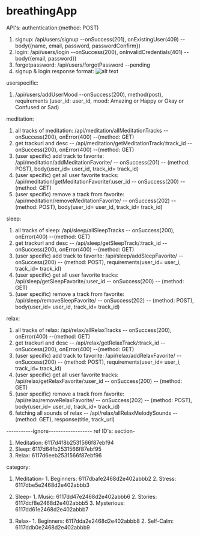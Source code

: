 # breathingApp
API's:
authentication:(method: POST)
  1. signup: /api/users/signup --onSuccess(201), onExistingUser(409) --body({name, email, password, passwordConfirm})
  2. login: /api/users/login --onSuccess(200), onInvalidCredentials(401) --body({email, password})
  3. forgotpassword: /api/users/forgotPassword  --pending
  4. signup & login response format:
    ![alt text](https://github.com/milanpatel1604/breathing-app-final-master/blob/master/ss/signup%20login%20response%20format.PNG)
  
userspecific:
  1. /api/users/addUserMood --onSuccess(200), method(post), requirements (user_id: user_id, mood: Amazing or Happy or Okay or Confused or Sad)

meditation:
  1. all tracks of meditation: /api/meditation/allMeditationTracks -- onSuccess(200), onError(400) --(method: GET) 
  2. get trackurl and desc -- /api/meditation/getMeditationTrack/:track_id -- onSuccess(200), onError(400) --(method: GET)
  3. (user specific) add track to favorite: /api/meditation/addMeditationFavorite/ -- onSuccess(201) -- (method: POST), body(user_id= user_id, track_id= track_id)
  4. (user specific) get all user favorite tracks: /api/meditation/getMeditationFavorite/:user_id -- onSuccess(200) -- (method: GET)
  5. (user specific) remove a track from favorite: /api/meditation/removeMeditationFavorite/ -- onSuccess(202) -- (method: POST), body(user_id= user_id, track_id= track_id)
  
sleep:
  1. all tracks of sleep: /api/sleep/allSleepTracks -- onSuccess(200), onError(400) --(method: GET) 
  2. get trackurl and desc -- /api/sleep/getSleepTrack/:track_id -- onSuccess(200), onError(400) --(method: GET)
  3. (user specific) add track to favorite: /api/sleep/addSleepFavorite/ -- onSuccess(200) -- (method: POST), requirements(user_id= user_i, track_id= track_id)
  4. (user specific) get all user favorite tracks: /api/sleep/getSleepFavorite/:user_id -- onSuccess(200) -- (method: GET)
  5. (user specific) remove a track from favorite: /api/sleep/removeSleepFavorite/ -- onSuccess(202) -- (method: POST), body(user_id= user_id, track_id= track_id)
  
relax:
  1. all tracks of relax: /api/relax/allRelaxTracks -- onSuccess(200), onError(400) --(method: GET) 
  2. get trackurl and desc -- /api/relax/getRelaxTrack/:track_id -- onSuccess(200), onError(400) --(method: GET)
  3. (user specific) add track to favorite: /api/relax/addRelaxFavorite/ -- onSuccess(200) -- (method: POST), requirements(user_id= user_i, track_id= track_id)
  4. (user specific) get all user favorite tracks: /api/relax/getRelaxFavorite/:user_id -- onSuccess(200) -- (method: GET)
  5. (user specific) remove a track from favorite: /api/relax/removeRelaxFavorite/ -- onSuccess(202) -- (method: POST), body(user_id= user_id, track_id= track_id)
  6. fetching all sounds of relax -- /api/relax/allRelaxMelodySounds --(method: GET), response(title, track_url)



-----------ignore------------------
ref ID's:
section-

  1. Meditation: 6117d4f8b2531566f87ebf94
  2. Sleep: 6117d64fb2531566f87ebf95
  3. Relax: 6117d6eeb2531566f87ebf96


category:

  1. Meditation-
    1. Beginners: 6117dbafe2468d2e402abbb2
    2. Stress: 6117dbe5e2468d2e402abbb3

  2. Sleep-
    1. Music: 6117dd47e2468d2e402abbb6
    2. Stories: 6117dcf8e2468d2e402abbb5
    3. Mysterious: 6117dd61e2468d2e402abbb7

  3. Relax-
    1. Beginners: 6117dda2e2468d2e402abbb8
    2. Self-Calm: 6117ddb0e2468d2e402abbb9
